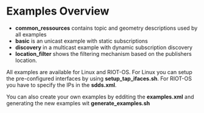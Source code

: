 # Examples Overview

* **common_ressources** contains topic and geometry descriptions used by all examples
* **basic** is an unicast example with static subscriptions
* **discovery** in a multicast example with dynamic subscription discovery
* **location_filter** shows the filtering mechanism based on the publishers location.

All examples are available for Linux and RIOT-OS. For Linux you can setup the pre-configured interfaces by using **setup_tap_ifaces.sh**. 
For RIOT-OS you have to specify the IPs in the **sdds.xml**.

You can also create your own examples by edditing the **examples.xml** and generating the new examples wit **generate_examples.sh**
